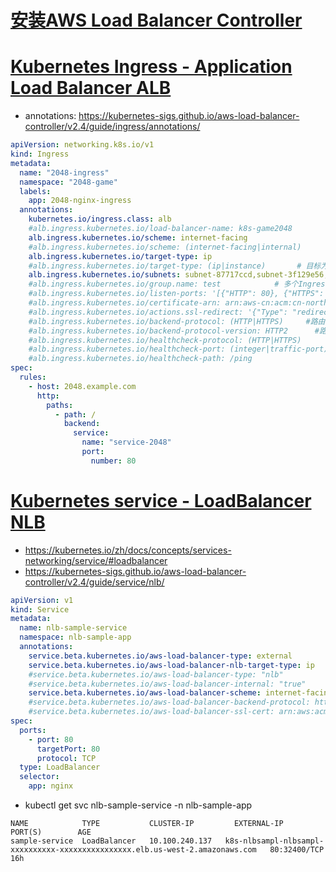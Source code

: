 # [安装AWS Load Balancer Controller](https://docs.aws.amazon.com/zh_cn/eks/latest/userguide/aws-load-balancer-controller.html)

# [Kubernetes Ingress - Application Load Balancer  ALB](https://docs.aws.amazon.com/zh_cn/eks/latest/userguide/alb-ingress.html)
* annotations: https://kubernetes-sigs.github.io/aws-load-balancer-controller/v2.4/guide/ingress/annotations/
```yml
apiVersion: networking.k8s.io/v1
kind: Ingress
metadata:
  name: "2048-ingress"
  namespace: "2048-game"
  labels:
    app: 2048-nginx-ingress
  annotations:
    kubernetes.io/ingress.class: alb
    #alb.ingress.kubernetes.io/load-balancer-name: k8s-game2048
    alb.ingress.kubernetes.io/scheme: internet-facing
    #alb.ingress.kubernetes.io/scheme: (internet-facing|internal)            # internal表示内网alb，internet-facing表示公网alb
    alb.ingress.kubernetes.io/target-type: ip
    #alb.ingress.kubernetes.io/target-type: (ip|instance)       # 目标为Instance，这种类型需配置service为nodePort方式；
    alb.ingress.kubernetes.io/subnets: subnet-87717ccd,subnet-3f129e56,subnet-a7b716dc
    #alb.ingress.kubernetes.io/group.name: test            # 多个Ingress resource配置相同的Ingress (group.name和load-balancer-name),则可以共用同一个ALB负载均衡器,控制器将自动合并同一Ingress group中所有ingress的ingress规则,在ingress上定义的大多数注释仅适用于由该入口定义的路径
    #alb.ingress.kubernetes.io/listen-ports: '[{"HTTP": 80}, {"HTTPS": 443}, {"HTTP": 8080}, {"HTTPS": 8443}]'
    #alb.ingress.kubernetes.io/certificate-arn: arn:aws-cn:acm:cn-northwest-1:475810397983:certificate/0d804345-35a8-48b5-89ba-ebfbc7341c63
    #alb.ingress.kubernetes.io/actions.ssl-redirect: '{"Type": "redirect", "RedirectConfig": { "Protocol": "HTTPS", "Port": "443", "StatusCode": "HTTP_301"}}'
    #alb.ingress.kubernetes.io/backend-protocol: (HTTP|HTTPS)     #路由流量到后端应用所用的协议
    #alb.ingress.kubernetes.io/backend-protocol-version: HTTP2      #路由流量到后端应用所用的协议版本，HTTP2/GRPC,默认为HTTP1
    #alb.ingress.kubernetes.io/healthcheck-protocol: (HTTP|HTTPS)
    #alb.ingress.kubernetes.io/healthcheck-port: (integer|traffic-port)
    #alb.ingress.kubernetes.io/healthcheck-path: /ping
spec:
  rules:
    - host: 2048.example.com
      http:
        paths:
          - path: /
            backend:
              service:
                name: "service-2048"
                port:
                  number: 80
```


# [Kubernetes service - LoadBalancer NLB](https://docs.aws.amazon.com/zh_cn/eks/latest/userguide/network-load-balancing.html)
* https://kubernetes.io/zh/docs/concepts/services-networking/service/#loadbalancer
* https://kubernetes-sigs.github.io/aws-load-balancer-controller/v2.4/guide/service/nlb/
```yml
apiVersion: v1
kind: Service
metadata:
  name: nlb-sample-service
  namespace: nlb-sample-app
  annotations:
    service.beta.kubernetes.io/aws-load-balancer-type: external         #创建NLB负载均衡器(AWS Load Balancer Controller)，而不是AWS cloud provider load balancer controller
    service.beta.kubernetes.io/aws-load-balancer-nlb-target-type: ip    #创建NLB ip模式，直接将数据包发到pod的ip地址，如要使用此模式，Kubernetes 集群的联网插件（也就是 适用于 Kubernetes 的 AWS CNI 插件）必须将 ENI 上的第二个 IP 地址作为 Pod IP
    #service.beta.kubernetes.io/aws-load-balancer-type: "nlb"           #nlb创建NLB instance模式, nlb-ip创建NLB ip模式。向后兼容 上面注释将被忽略。本质上NLB instance模式和CLB没有本质区别，网络流量完全相同，均需要将流量先转发到Node port。但是使用NLB ip模式则可以跨过ClusterIP流量直达pod,因此可以通过此模式获取client真实ip地址
    #service.beta.kubernetes.io/aws-load-balancer-internal: "true"          #内部负载均衡器
    service.beta.kubernetes.io/aws-load-balancer-scheme: internet-facing
    #service.beta.kubernetes.io/aws-load-balancer-backend-protocol: https   #指定 Pod 使用哪种协议(https|http|ssl|tcp)
    #service.beta.kubernetes.io/aws-load-balancer-ssl-cert: arn:aws:acm:us-east-1:123456789012:certificate/12345678-1234-1234-1234-123456789012
spec:
  ports:
    - port: 80
      targetPort: 80
      protocol: TCP
  type: LoadBalancer
  selector:
    app: nginx
```

* kubectl get svc nlb-sample-service -n nlb-sample-app
```
NAME            TYPE           CLUSTER-IP         EXTERNAL-IP                                                                    PORT(S)        AGE
sample-service  LoadBalancer   10.100.240.137   k8s-nlbsampl-nlbsampl-xxxxxxxxxx-xxxxxxxxxxxxxxxx.elb.us-west-2.amazonaws.com   80:32400/TCP   16h
```